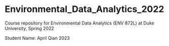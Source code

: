 # Environmental_Data_Analytics_2022

Course repository for Environmental Data Analytics (ENV 872L) at Duke University, Spring 2022

Student Name: April Qian 2023